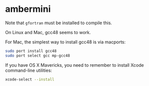 # ambermini

Note that `gfortran` must be installed to compile this.

On Linux and Mac, gcc48 seems to work.

For Mac, the simplest way to install gcc48 is via macports:
```bash
sudo port install gcc48
sudo port select gcc mp-gcc48
```

If you have OS X Mavericks, you need to remember to install Xcode command-line utilities:
```bash
xcode-select --install
```
